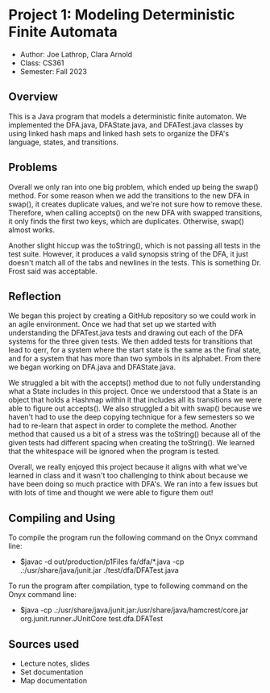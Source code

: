 # Project 1: Modeling Deterministic Finite Automata

* Author: Joe Lathrop, Clara Arnold
* Class: CS361
* Semester: Fall 2023

## Overview

This is a Java program that models a deterministic finite automaton. We implemented the DFA.java, 
DFAState.java, and DFATest.java classes by using linked hash maps and linked hash sets to organize
the DFA's language, states, and transitions.

## Problems

Overall we only ran into one big problem, which ended up being the swap() method.
For some reason when we add the transitions to the new DFA in swap(), it creates
duplicate values, and we're not sure how to remove these. Therefore, when calling
accepts() on the new DFA with swapped transitions, it only finds the first two keys,
which are duplicates. Otherwise, swap() almost works.

Another slight hiccup was the toString(), which is not passing all tests in the test
suite. However, it produces a valid synopsis string of the DFA, it just doesn't match
all of the tabs and newlines in the tests. This is something Dr. Frost said was acceptable.

## Reflection

We began this project by creating a GitHub repository so we could work in an agile environment. Once we 
had that set up we started with understanding the DFATest.java tests and drawing out each of the DFA 
systems for the three given tests. We then added tests for transitions that lead to qerr, for a system 
where the start state is the same as the final state, and for a system that has more than two symbols in 
its alphabet. From there we began working on DFA.java and DFAState.java. 

We struggled a bit with the accepts() method due to not fully understanding what a State includes in
this project. Once we understood that a State is an object that holds a Hashmap within it that includes
all its transitions we were able to figure out accepts(). We also struggled a bit with swap() because we
haven't had to use the deep copying technique for a few semesters so we had to re-learn that aspect in 
order to complete the method. Another method that caused us a bit of a stress was the toString() because
all of the given tests had different spacing when creating the toString(). We learned that the whitespace 
will be ignored when the program is tested.

Overall, we really enjoyed this project because it aligns with what we've learned in class and it wasn't 
too challenging to think about because we have been doing so much practice with DFA's. We ran into a few 
issues but with lots of time and thought we were able to figure them out!

## Compiling and Using

To compile the program run the following command on the Onyx command line:

- $javac -d out/production/p1Files fa/dfa/\*.java  -cp .:/usr/share/java/junit.jar ./test/dfa/DFATest.java

To run the program after compilation, type to following command on the Onyx command line:

- $java -cp .:/usr/share/java/junit.jar:/usr/share/java/hamcrest/core.jar org.junit.runner.JUnitCore test.dfa.DFATest


## Sources used

- Lecture notes, slides
- Set documentation
- Map documentation